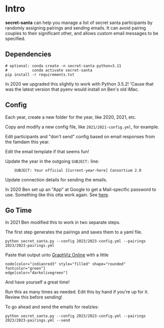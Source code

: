 Intro
=====

**secret-santa** can help you manage a list of secret santa participants by
randomly assigning pairings and sending emails. It can avoid pairing
couples to their significant other, and allows custom email messages to be
specified.

Dependencies
------------
```
# optional: conda create -n secret-santa python=3.11
#           conda activate secret-santa
pip install -r requirements.txt
```

In 2020 we upgraded this slightly to work with Python 3.5.2!
'Cause that was the latest version that pyenv would install on Ben's old iMac.

Config
-----

Each year, create a new folder for the year, like 2020, 2021, etc.

Copy and modify a new config file, like `2021/2021-config.yml`, for example.

Edit participants and "don't send" config based on email responses from the famdam this year.

Edit the email template if that seems fun!

Update the year in the outgoing `SUBJECT:` line:
```
    SUBJECT: Your official [Current-year-here] Consortium 2.0
```

Update connection details for sending the emails.

In 2020 Ben set up an "App" at Google to get a Mail-specific password to use.
Something like this otta work again.
See [here](https://support.google.com/accounts/answer/185833?p=InvalidSecondFactor&visit_id=637410814259150647-336572923&rd=1).

Go Time
-----

In 2021 Ben modified this to work in two separate steps.

The first step generates the pairings and saves them to a yaml file.
```
python secret_santa.py --config 2023/2023-config.yml --pairings 2023/2023-pairings.yml
```

Paste that output unto [GraphViz Online](https://dreampuf.github.io/GraphvizOnline/) with a little

```
node[color="indianred3" style="filled" shape="rounded" fontcolor="green"]
edge[color="darkolivegreen"]
```

And have yourself a great time!

Run this as many times as needed.
Edit this by hand if you're up for it.
Review this before sending!

To go ahead and send the emails for realzies:
```
python secret_santa.py --config 2023/2023-config.yml --pairings 2023/2023-pairings.yml --send
```
